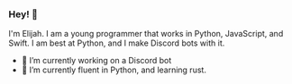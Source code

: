 ### Hey! 👋
I'm Elijah. I am a young programmer that works in Python, JavaScript, and Swift. I am best at Python, and I make Discord bots with it.

- 🔭 I’m currently working on a Discord bot
- 🌱 I’m currently fluent in Python, and learning rust.
<!--
**thecommoncoder765/thecommoncoder765** is a ✨ _special_ ✨ repository because its `README.md` (this file) appears on your GitHub profile.

Here are some ideas to get you started:
- 👯 I’m looking to collaborate on ...
- 🤔 I’m looking for help with ...
- 💬 Ask me about ...
- 📫 How to reach me: ...
- 😄 Pronouns: ...
- ⚡ Fun fact: ...
-->
